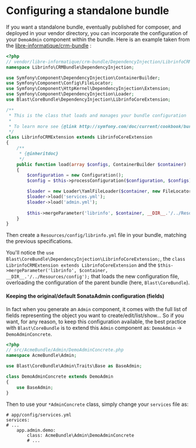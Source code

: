 Configuring a standalone bundle
===============================

If you want a standalone bundle, eventually published for composer, and deployed in your vendor directory, you can incorporate the configuration of your ```DemoAdmin``` component within the bundle. Here is an example taken from the [libre-informatique/crm-bundle](https://github.com/libre-informatique/SymfonyLibrinfoCRMBundle) :

```php
<?php
// vendor/libre-informatique/crm-bundle/DependencyInjection/LibrinfoCRMExtension.php
namespace Librinfo\CRMBundle\DependencyInjection;

use Symfony\Component\DependencyInjection\ContainerBuilder;
use Symfony\Component\Config\FileLocator;
use Symfony\Component\HttpKernel\DependencyInjection\Extension;
use Symfony\Component\DependencyInjection\Loader;
use Blast\CoreBundle\DependencyInjection\LibrinfoCoreExtension;

/**
 * This is the class that loads and manages your bundle configuration
 *
 * To learn more see {@link http://symfony.com/doc/current/cookbook/bundles/extension.html}
 */
class LibrinfoCRMExtension extends LibrinfoCoreExtension
{
    /**
     * {@inheritdoc}
     */
    public function load(array $configs, ContainerBuilder $container)
    {
        $configuration = new Configuration();
        $config = $this->processConfiguration($configuration, $configs);

        $loader = new Loader\YamlFileLoader($container, new FileLocator(__DIR__.'/../Resources/config'));
        $loader->load('services.yml');
        $loader->load('admin.yml');
        
        $this->mergeParameter('librinfo', $container, __DIR__.'/../Resources/config');
    }
}
```

Then create a ```Resources/config/librinfo.yml``` file in your bundle, matching the previous specifications.

You'll notice the ```use Blast\CoreBundle\DependencyInjection\LibrinfoCoreExtension;```, the ```class LibrinfoCRMExtension extends LibrinfoCoreExtension``` and the ```$this->mergeParameter('librinfo', $container, __DIR__.'/../Resources/config');``` that loads the new configuration file, overloading the configuration of the parent bundle (here, ```Blast\CoreBundle```).

#### Keeping the original/default SonataAdmin configuration (fields)

In fact when you generate an ```Admin``` component, it comes with the full list of fields representing the object you want to create/edit/list/show... So if you want, for any reason, to keep this configuration available, the best practice with ```Blast\CoreBundle``` is to extend this ```Admin``` component as: ```DemoAdmin``` -> ```DemoAdminConcrete```.

```php
<?php
// src/AcmeBundle/Admin/DemoAdminConcrete.php
namespace AcmeBundle\Admin;

use Blast\CoreBundle\Admin\Traits\Base as BaseAdmin;

class DemoAdminConcrete extends DemoAdmin
{
    use BaseAdmin;
}
```

Then to use your ```*AdminConcrete``` class, simply change your ```services``` file as:

```
# app/config/services.yml
services:
# ...
    app.admin.demo:
        class: AcmeBundle\Admin\DemoAdminConcrete
        # ...
```
